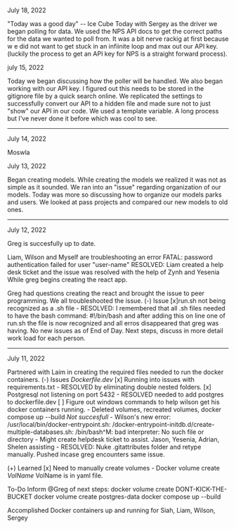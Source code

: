 July 18, 2022

"Today was a good day" -- Ice Cube
Today with Sergey as the driver we began polling for data. We used the NPS API docs to get the correct paths for the data we wanted to poll from. It was a bit nerve rackig at first because w e did not want to get stuck in an infiinite loop and max out our API key. (luckily the process to get an API key for NPS is a straight forward process).


july 15, 2022

Today we began discussing how the poller will be handled. We also began working with our API key. I figured out this needs to be stored in the gitignore file by a quick search online. We replicated the settings to successfully convert our API to a hidden file and made sure not to just "show" our API in our code. We used a template variable. A long process but I've never done it before which was cool to see. 

-----

July 14, 2022

Moswla


July 13, 2022

Began creating models. While creating the models we realized it was not as simple as it sounded. We ran into an "issue" regarding organization of our models. Today was more so discussing how to organize our models parks and users. We looked at pass projects and compared our new models to old ones. 

-----

July 12, 2022

Greg is succesfully up to date. 

Liam, Wilson and Myself are troubleshooting an error 
    FATAL:  password authentication failed for user "user-name"
        RESOLVED:  Liam created a help desk ticket and the issue was resolved with the help of Zynh and Yesenia
While greg begins creating the react app. 

Greg had questions creating the react and brought the issue to peer programming.
We all troubleshooted the issue. 
(-) Issue
    [x]run.sh not being recognized as a .sh file
        - RESOLVED: I remembered that all .sh files needed to have the bash command: #!/bin/bash and after adding this on line one of run.sh the file is now recognized and all erros disappeared that greg was having.
No new issues as of End of Day.
Next steps, discuss in more detail work load for each person. 

-----
July 11, 2022

Partnered with Laim in creating the required files needed to run the docker containers. 
(-) Issues
    *Dockerfile.dev*
    [x] Running into issues with requirements.txt
        - RESOLVED by eliminating double nested folders. 
    [x] Postgresql not listening on port 5432
        - RESOLVED needed to add postgres to dockerfile.dev
    [ ] Figure out windows commands to help wilson get his docker containers running.
        - Deleted volumes, recreated volumes, docker compose up --build *Not succesfull*
        - Wilson's new error: 
                /usr/local/bin/docker-entrypoint.sh: /docker-entrypoint-initdb.d/create-multiple-databases.sh: /bin/bash^M: bad interpreter: No such file or directory
        - Might create helpdesk ticket to assist.
            Jason, Yesenia, Adrian, Shelen assisting 
        - RESOLVED: Nuke .gitattributes folder and retype manually.
            Pushed incase greg encounters same issue.

        
(+) Learned 
    [x] Need to manually create volumes 
        - Docker volume create *VolName* 
            VolName is in yaml file.


To-Do 
Inform @Greg of next steps:
    docker volume create DONT-KICK-THE-BUCKET
    docker volume create postgres-data
    docker compose up --build

Accomplished Docker containers up and running for Siah, Liam, Wilson, Sergey

